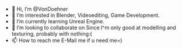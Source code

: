 - 👋 Hi, I’m @VonDoehner
- 👀 I’m interested in Blender, Videoediting, Game Development.
- 🌱 I’m currently learning Unreal Engine.
- 💞️ I’m looking to collaborate on Since I^m only good at modelling and texturing, probably with nothing:(
- 📫 How to reach me E-Mail me if u need me=)

<!---
VonDoehner/VonDoehner is a ✨ special ✨ repository because its `README.md` (this file) appears on your GitHub profile.
You can click the Preview link to take a look at your changes.
--->
